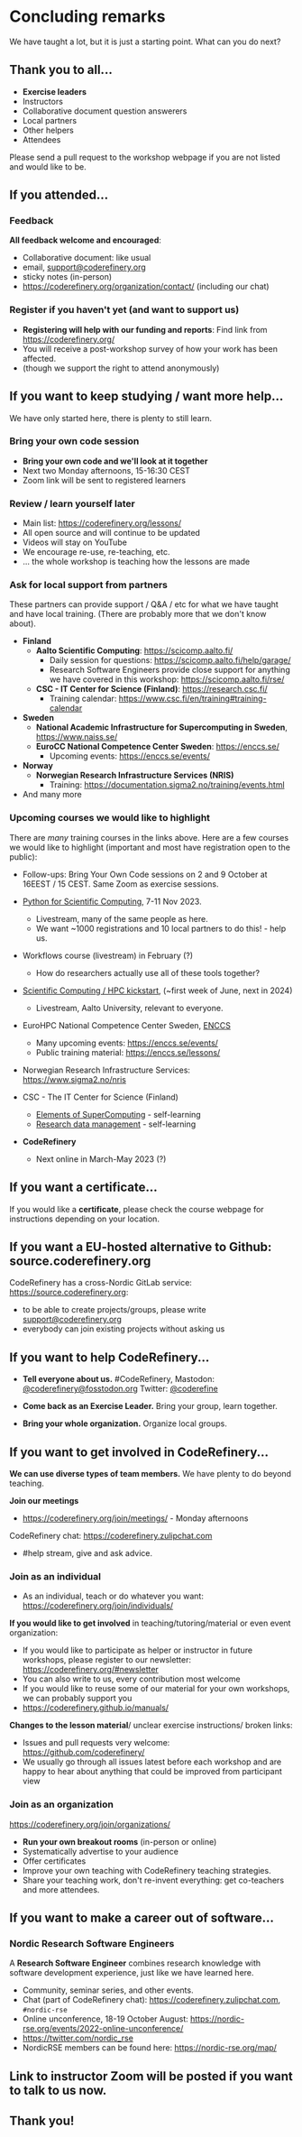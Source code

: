 # Concluding remarks

We have taught a lot, but it is just a starting point.  What can you
do next?


## Thank you to all...
- **Exercise leaders**
- Instructors
- Collaborative document question answerers
- Local partners
- Other helpers
- Attendees

Please send a pull request to the workshop webpage if you are not
listed and would like to be.


## If you attended...

### Feedback

**All feedback welcome and encouraged**:
- Collaborative document: like usual
- email, support@coderefinery.org
- sticky notes (in-person)
- https://coderefinery.org/organization/contact/ (including our chat)


### Register if you haven't yet (and want to support us)

- **Registering will help with our funding and reports**: Find link
  from https://coderefinery.org/
- You will receive a post-workshop survey of how your work has been
  affected.
- (though we support the right to attend anonymously)



## If you want to keep studying / want more help...

We have only started here, there is plenty to still learn.


### Bring your own code session

* **Bring your own code and we'll look at it together**
* Next two Monday afternoons, 15-16:30 CEST
* Zoom link will be sent to registered learners


### Review / learn yourself later

- Main list: https://coderefinery.org/lessons/
- All open source and will continue to be updated
- Videos will stay on YouTube
- We encourage re-use, re-teaching, etc.
- ... the whole workshop is teaching how the lessons are made


### Ask for local support from partners
These partners can provide support / Q&A / etc for what we have taught
and have local training.  (There are probably more that we don't know
about).

* **Finland**
  * **Aalto Scientific Computing**: https://scicomp.aalto.fi/
    * Daily session for questions: https://scicomp.aalto.fi/help/garage/
    * Research Software Engineers provide close support for anything we
      have covered in this workshop: https://scicomp.aalto.fi/rse/
  * **CSC - IT Center for Science (Finland)**: https://research.csc.fi/
    * Training calendar: https://www.csc.fi/en/training#training-calendar
* **Sweden**
  * **National Academic Infrastructure for Supercomputing in Sweden**,
    https://www.naiss.se/
  * **EuroCC National Competence Center Sweden**: https://enccs.se/
    * Upcoming events: https://enccs.se/events/
* **Norway**
  * **Norwegian Research Infrastructure Services (NRIS)**
    * Training: https://documentation.sigma2.no/training/events.html
* And many more


### Upcoming courses we would like to highlight

There are *many* training courses in the links above.  Here are a few
courses we would like to highlight (important and most have
registration open to the public):

* Follow-ups: Bring Your Own Code sessions on 2 and 9 October at
  16EEST / 15 CEST.  Same Zoom as exercise sessions.


* [Python for Scientific
  Computing](https://scicomp.aalto.fi/training/scip/python-for-scicomp-2023/),
  7-11 Nov 2023.
  * Livestream, many of the same people as here.
  * We want ~1000 registrations and 10 local partners to do this! -
    help us.
* Workflows course (livestream) in February (?)
  * How do researchers actually use all of these tools together?
* [Scientific Computing / HPC
  kickstart](https://scicomp.aalto.fi/training/),
  (~first week of June, next in 2024)
  * Livestream, Aalto University, relevant to everyone.
* EuroHPC National Competence Center Sweden,
  [ENCCS](https://enccs.se/)
  * Many upcoming events: https://enccs.se/events/
  * Public training material: https://enccs.se/lessons/
* Norwegian Research Infrastructure Services: https://www.sigma2.no/nris
* CSC - The IT Center for Science (Finland)
  * [Elements of
    SuperComputing](https://edukamu.fi/elements-of-supercomputing) - self-learning
  * [Research data
    management](https://ssl.eventilla.com/event/v8B6B) - self-learning
* **CodeRefinery**
  * Next online in March-May 2023 (?)



## If you want a certificate...

If you would like a **certificate**, please check the course webpage
for instructions depending on your location.



## If you want a EU-hosted alternative to Github: source.coderefinery.org

CodeRefinery has a cross-Nordic GitLab service: https://source.coderefinery.org:

- to be able to create projects/groups, please write support@coderefinery.org
- everybody can join existing projects without asking us



## If you want to help CodeRefinery...

- **Tell everyone about us.** #CodeRefinery, Mastodon:
  [@coderefinery@fosstodon.org](https://fosstodon.org/@coderery)
  Twitter: [@coderefine](https://twitter.com/coderefine)

- **Come back as an Exercise Leader.** Bring your group, learn together.
- **Bring your whole organization.** Organize local groups.



## If you want to get involved in CodeRefinery...

**We can use diverse types of team members.**  We have plenty to do
beyond teaching.

**Join our meetings**
* https://coderefinery.org/join/meetings/ - Monday afternoons

CodeRefinery chat: https://coderefinery.zulipchat.com
* #help stream, give and ask advice.


### Join as an individual

- As an individual, teach or do whatever you want:
  https://coderefinery.org/join/individuals/

**If you would like to get involved** in teaching/tutoring/material or even event organization:
- If you would like to participate as helper or instructor in future
  workshops, please register to our newsletter: https://coderefinery.org/#newsletter
- You can also write to us, every contribution most welcome
- If you would like to reuse some of our material for your own workshops, we can probably support you
- https://coderefinery.github.io/manuals/

**Changes to the lesson material**/ unclear exercise instructions/ broken links:
- Issues and pull requests very welcome: https://github.com/coderefinery/
- We usually go through all issues latest before each workshop and are happy to
  hear about anything that could be improved from participant view


### Join as an organization
https://coderefinery.org/join/organizations/

- **Run your own breakout rooms** (in-person or online)
- Systematically advertise to your audience
- Offer certificates
- Improve your own teaching with CodeRefinery teaching strategies.
- Share your teaching work, don't re-invent everything: get
  co-teachers and more attendees.



## If you want to make a career out of software...

### Nordic Research Software Engineers

A **Research Software Engineer** combines research knowledge with
software development experience, just like we have learned here.

- Community, seminar series, and other events.
- Chat (part of CodeRefinery chat): https://coderefinery.zulipchat.com, `#nordic-rse`
- Online unconference, 18-19 October August: https://nordic-rse.org/events/2022-online-unconference/
- https://twitter.com/nordic_rse
- NordicRSE members can be found here: https://nordic-rse.org/map/


## Link to instructor Zoom will be posted if you want to talk to us now.


## Thank you!
